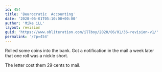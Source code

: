 ```yaml
---
id: 454
title: 'Beurocratic  Accounting'
date: '2020-06-01T05:10:00+00:00'
author: 'Mike iLL'
layout: revision
guid: 'https://www.obliteration.com/illboy/2020/06/01/36-revision-v1/'
permalink: '/?p=454'
---
```


Rolled some coins into the bank. Got a notification in the mail a week later that one roll was a nickle short.

The letter cost them 29 cents to mail.